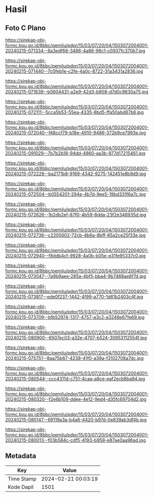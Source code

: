 # Hasil

## Foto C Plano

https://sirekap-obj-formc.kpu.go.id/8bbc/pemilu/pdpr/15/03/07/20/04/1503072004001-20240215-071334--8a3edf68-3466-4a86-98c1-c0937fc370b7.jpg

https://sirekap-obj-formc.kpu.go.id/8bbc/pemilu/pdpr/15/03/07/20/04/1503072004001-20240215-071440--7c0feb1e-c2fe-4a0c-8722-31a3431a2836.jpg

https://sirekap-obj-formc.kpu.go.id/8bbc/pemilu/pdpr/15/03/07/20/04/1503072004001-20240215-071639--b5604431-a2e9-42d3-b908-d7d0c9830a75.jpg

https://sirekap-obj-formc.kpu.go.id/8bbc/pemilu/pdpr/15/03/07/20/04/1503072004001-20240215-072111--5cca5b53-55ea-4335-8bd5-ffa50abd87b6.jpg

https://sirekap-obj-formc.kpu.go.id/8bbc/pemilu/pdpr/15/03/07/20/04/1503072004001-20240215-072040--f48ccf79-b18e-4910-9486-372b9ce7993e.jpg

https://sirekap-obj-formc.kpu.go.id/8bbc/pemilu/pdpr/15/03/07/20/04/1503072004001-20240215-091029--7b7b2b18-94dd-4860-aa3b-977d17215461.jpg

https://sirekap-obj-formc.kpu.go.id/8bbc/pemilu/pdpr/15/03/07/20/04/1503072004001-20240215-072226--ba2171b8-9169-4342-9275-142451e8b9d9.jpg

https://sirekap-obj-formc.kpu.go.id/8bbc/pemilu/pdpr/15/03/07/20/04/1503072004001-20240215-072504--b0554201-294e-4b7d-9ee5-19bd331f6a7c.jpg

https://sirekap-obj-formc.kpu.go.id/8bbc/pemilu/pdpr/15/03/07/20/04/1503072004001-20240215-072626--1b2db2ef-87f0-4b59-8dda-23f2e346935d.jpg

https://sirekap-obj-formc.kpu.go.id/8bbc/pemilu/pdpr/15/03/07/20/04/1503072004001-20240215-072736--c2205602-72cb-4b6a-8bff-85a2ce25f33e.jpg

https://sirekap-obj-formc.kpu.go.id/8bbc/pemilu/pdpr/15/03/07/20/04/1503072004001-20240215-072940--f8ddb4cf-9928-4a0b-b05e-e31fe95337c0.jpg

https://sirekap-obj-formc.kpu.go.id/8bbc/pemilu/pdpr/15/03/07/20/04/1503072004001-20240215-073047--7a9b9aee-285a-4bf5-bba4-9b7468ae8f7d.jpg

https://sirekap-obj-formc.kpu.go.id/8bbc/pemilu/pdpr/15/03/07/20/04/1503072004001-20240215-073817--ede0f237-1442-4f99-a770-1d61b2403c4f.jpg

https://sirekap-obj-formc.kpu.go.id/8bbc/pemilu/pdpr/15/03/07/20/04/1503072004001-20240215-073709--bfb52974-1317-4757-a3c2-a3248e67fe69.jpg

https://sirekap-obj-formc.kpu.go.id/8bbc/pemilu/pdpr/15/03/07/20/04/1503072004001-20240215-080900--6507ec03-a32e-4707-b524-30953112554f.jpg

https://sirekap-obj-formc.kpu.go.id/8bbc/pemilu/pdpr/15/03/07/20/04/1503072004001-20240215-075751--8aa75b67-4238-41f0-a39a-f3102708a7dc.jpg

https://sirekap-obj-formc.kpu.go.id/8bbc/pemilu/pdpr/15/03/07/20/04/1503072004001-20240215-080544--ccc4311d-c751-4caa-a8ce-eaf2ecb8ba94.jpg

https://sirekap-obj-formc.kpu.go.id/8bbc/pemilu/pdpr/15/03/07/20/04/1503072004001-20240215-080320--f2e6b109-ddee-4e12-9ed4-d35fc69704d2.jpg

https://sirekap-obj-formc.kpu.go.id/8bbc/pemilu/pdpr/15/03/07/20/04/1503072004001-20240215-080147--69119a3a-b4a6-4420-b97d-0e839ab3df4b.jpg

https://sirekap-obj-formc.kpu.go.id/8bbc/pemilu/pdpr/15/03/07/20/04/1503072004001-20240215-080013--f03b584c-cdf5-4193-b958-e87ae0aa96ad.jpg


## Metadata

| Key        | Value               |
| ---------- | ------------------- |
| Time Stamp | 2024-02-21 00:03:19 |
| Kode Dapil | 1501                |



